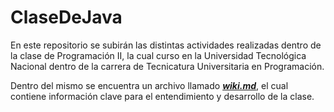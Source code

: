 # ClaseDeJava

En este repositorio se subirán las distintas actividades realizadas dentro de la clase de Programación II, la cual
curso en la Universidad Tecnológica Nacional dentro de la carrera de Tecnicatura Universitaria en Programación.

Dentro del mismo se encuentra un archivo llamado [**_wiki.md_**](.wiki.md), el cual contiene información clave para el
entendimiento y desarrollo de la clase.
